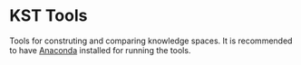 # KST Tools
Tools for construting and comparing knowledge spaces. It is recommended to have [Anaconda](https://www.anaconda.com/)
installed for running the tools.
